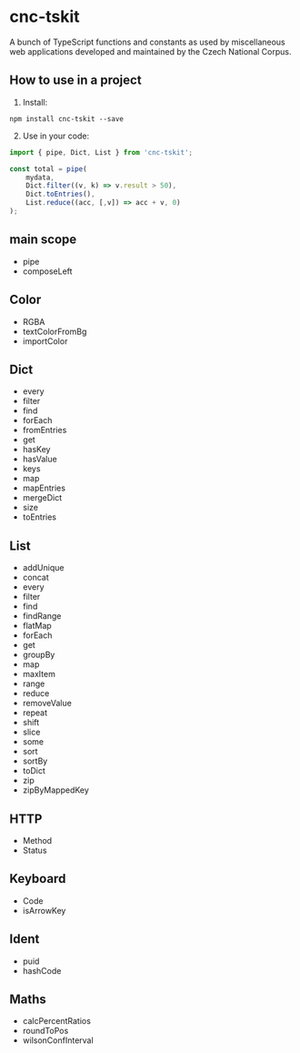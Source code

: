 # cnc-tskit

A bunch of TypeScript functions and constants as used by miscellaneous web applications developed and maintained by the Czech National Corpus.

## How to use in a project

1) Install:

```
npm install cnc-tskit --save
```

2) Use in your code:

```ts
import { pipe, Dict, List } from 'cnc-tskit';

const total = pipe(
    mydata,
    Dict.filter((v, k) => v.result > 50),
    Dict.toEntries(),
    List.reduce((acc, [,v]) => acc + v, 0)
);

```

## main scope

* pipe
* composeLeft

## Color

  * RGBA
  * textColorFromBg
  * importColor

## Dict

  * every
  * filter
  * find
  * forEach
  * fromEntries
  * get
  * hasKey
  * hasValue
  * keys
  * map
  * mapEntries
  * mergeDict
  * size
  * toEntries


## List

  * addUnique
  * concat
  * every
  * filter
  * find
  * findRange
  * flatMap
  * forEach
  * get
  * groupBy
  * map
  * maxItem
  * range
  * reduce
  * removeValue
  * repeat
  * shift
  * slice
  * some
  * sort
  * sortBy
  * toDict
  * zip
  * zipByMappedKey

## HTTP

 * Method
 * Status

## Keyboard

  * Code
  * isArrowKey

## Ident

  * puid
  * hashCode

## Maths

  * calcPercentRatios
  * roundToPos
  * wilsonConfInterval